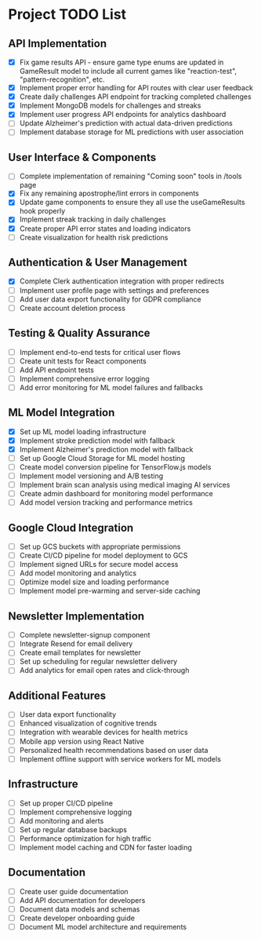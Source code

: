 # Project TODO List

## API Implementation
- [x] Fix game results API - ensure game type enums are updated in GameResult model to include all current games like "reaction-test", "pattern-recognition", etc.
- [x] Implement proper error handling for API routes with clear user feedback
- [x] Create daily challenges API endpoint for tracking completed challenges
- [x] Implement MongoDB models for challenges and streaks
- [x] Implement user progress API endpoints for analytics dashboard
- [ ] Update Alzheimer's prediction with actual data-driven predictions
- [ ] Implement database storage for ML predictions with user association

## User Interface & Components
- [ ] Complete implementation of remaining "Coming soon" tools in /tools page
- [x] Fix any remaining apostrophe/lint errors in components
- [x] Update game components to ensure they all use the useGameResults hook properly
- [x] Implement streak tracking in daily challenges
- [x] Create proper API error states and loading indicators
- [ ] Create visualization for health risk predictions

## Authentication & User Management
- [x] Complete Clerk authentication integration with proper redirects
- [ ] Implement user profile page with settings and preferences
- [ ] Add user data export functionality for GDPR compliance
- [ ] Create account deletion process

## Testing & Quality Assurance
- [ ] Implement end-to-end tests for critical user flows
- [ ] Create unit tests for React components
- [ ] Add API endpoint tests
- [ ] Implement comprehensive error logging
- [ ] Add error monitoring for ML model failures and fallbacks

## ML Model Integration
- [x] Set up ML model loading infrastructure
- [x] Implement stroke prediction model with fallback
- [x] Implement Alzheimer's prediction model with fallback
- [ ] Set up Google Cloud Storage for ML model hosting
- [ ] Create model conversion pipeline for TensorFlow.js models
- [ ] Implement model versioning and A/B testing
- [ ] Implement brain scan analysis using medical imaging AI services
- [ ] Create admin dashboard for monitoring model performance
- [ ] Add model version tracking and performance metrics

## Google Cloud Integration
- [ ] Set up GCS buckets with appropriate permissions
- [ ] Create CI/CD pipeline for model deployment to GCS
- [ ] Implement signed URLs for secure model access
- [ ] Add model monitoring and analytics
- [ ] Optimize model size and loading performance
- [ ] Implement model pre-warming and server-side caching 

## Newsletter Implementation
- [ ] Complete newsletter-signup component
- [ ] Integrate Resend for email delivery
- [ ] Create email templates for newsletter
- [ ] Set up scheduling for regular newsletter delivery
- [ ] Add analytics for email open rates and click-through

## Additional Features
- [ ] User data export functionality
- [ ] Enhanced visualization of cognitive trends
- [ ] Integration with wearable devices for health metrics
- [ ] Mobile app version using React Native
- [ ] Personalized health recommendations based on user data
- [ ] Implement offline support with service workers for ML models

## Infrastructure
- [ ] Set up proper CI/CD pipeline
- [ ] Implement comprehensive logging
- [ ] Add monitoring and alerts
- [ ] Set up regular database backups
- [ ] Performance optimization for high traffic
- [ ] Implement model caching and CDN for faster loading

## Documentation
- [ ] Create user guide documentation
- [ ] Add API documentation for developers
- [ ] Document data models and schemas
- [ ] Create developer onboarding guide 
- [ ] Document ML model architecture and requirements 